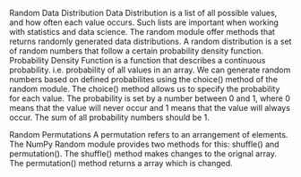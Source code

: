 Random Data Distribution
Data Distribution is a list of all possible values, and how often each value occurs. Such lists are important when working with statistics and data science. The random module offer methods that returns randomly generated data distributions. A random distribution is a set of random numbers that follow a certain probability density function.
Probability Density Function is a function that describes a continuous probability. i.e. probability of all values in an array. We can generate random numbers based on defined probabilites using the choice() method of the random module. The choice() method allows us to specify the probability for each value. The probability is set by a number between 0 and 1, where 0 means that the value will never occur and 1 means that the value will always occur. The sum of all probability numbers should be 1.

Random Permutations
A permutation refers to an arrangement of elements. The NumPy Random module provides two methods for this: shuffle() and permutation(). The shuffle() method makes changes to the orignal array. The permutation() method returns a array which is changed.


